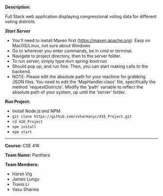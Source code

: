 **Description:** 

Full Stack web application displaying congressional voting data for different voting districts.

***Start Server***
- You'll need to install Maven first (https://maven.apache.org). Easy on MacOS/Linux, not sure about Windows
- Go to wherever you enter commands, be in cmd or terminal.
- Navigate to project directory, then to the server folder.
- To run server, simply type mvn spring-boot:run
- Should pop up, and run fine. Then, you can start making calls to the backend.
- NOTE: Please edit the absolute path for your machine for grabbing JSON files. You need to edit the 'MapHandler.class' file, specifically the method 'requestDistricts'. Modify the 'path' variable to reflect the absolute path of your system, up until the 'server' folder.

**Run Project:**
* Install Node.js and NPM
* ```git clone https://github.com/vsharmanyc/416_Project.git```
* ```cd 416_Project```
* ```npm install```
* ```npm start```

___


**Course:** CSE 416

**Team Name:** Panthers

**Team Members:**

* Harsh Vig 
* James Lungu 
* Travis Li 
* Vasu Sharma
